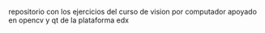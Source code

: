 repositorio con los ejercicios del curso de vision por computador apoyado en opencv y qt de la plataforma edx
